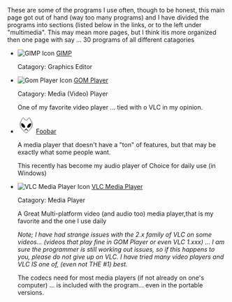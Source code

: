 These are some of the programs I use often, though to be honest, this main page got out of hand (way too many programs) and I have divided the programs into sections (listed below in the links, or to the left under &quot;multimedia&quot;. This may mean more pages, but I think itis more organized then one page with say ...  30 programs of all different catagories


-	![GIMP Icon](../progIcons/graphics/91__gimp.png) [ GIMP](http://www.gimp.org/)
	
	Catagory: Graphics Editor
   

-	![Gom Player Icon]() [ GOM Player](http://www.gomlab.com)   

	Catagory: <span class="center">Media (Video) Player</span>

	One of my favorite video player ... tied with o VLC in my opinion.

-	![Foobar Icon](/techHQ/progIcons/media_players/foobar2000_v1_103.png) [ Foobar](http://www.foobar2000.org)  


	A media player that doesn't have a &quot;ton&quot; of features, but that may be exactly what some people want. 
	 
	This recently has become my audio player of Choice for daily use (in Windows)



-	![VLC Media Player Icon](/techHQ/progIcons/media_players/vlc_VLC_ICON.png) [ VLC Media Player](http://www.videoLAN.com)


	  <p>Catagory: Media Player</p>
	  
	A Great Multi-platform video (and audio too) media player,that is my favorite and the one I use daily 

	*Note; I have had strange issues with the 2.x family of VLC on some videos... (videos that play fine in GOM Player or even VLC 1.xxx) ... I am sure the programmer is still working out issues, so if this happens to you, please do not give up on VLC. I have tried many video players and VLC IS one of, (even not THE #1) best.*
	  
	The codecs need for most media players (if not already on one's computer) ... is included with the program... even in the portable versions.


